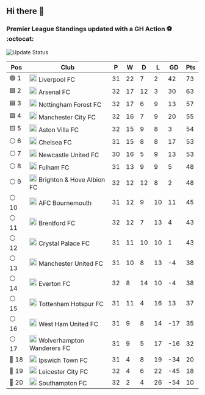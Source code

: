 ## Hi there 👋

<!--
**andregribeiro/andregribeiro** is a ✨ _special_ ✨ repository because its `README.md` (this file) appears on your GitHub profile.

Here are some ideas to get you started:

- 🔭 I’m currently working on ...
- 🌱 I’m currently learning ...
- 👯 I’m looking to collaborate on ...
- 🤔 I’m looking for help with ...
- 💬 Ask me about ...
- 📫 How to reach me: ...
- 😄 Pronouns: ...
- ⚡ Fun fact: ...
-->
### Premier League Standings updated with a GH Action ⚽ :octocat:
![Update Status](https://github.com/andregribeiro/andregribeiro/workflows/Update%20Premier%20League%20Standings/badge.svg)

<!-- STANDINGS:START -->

| Pos |  Club  | P | W | D | L | GD | Pts |
|-----|------|----|---|---|---|----|----|
|  🟢 1 | <img src="https://crests.football-data.org/64.png" alt="Liverpool FC" width="20" height="20"> Liverpool FC | 31 | 22 | 7 | 2 | 42 | 73 |
|  🟦 2 | <img src="https://crests.football-data.org/57.png" alt="Arsenal FC" width="20" height="20"> Arsenal FC | 32 | 17 | 12 | 3 | 30 | 63 |
|  🟦 3 | <img src="https://crests.football-data.org/351.png" alt="Nottingham Forest FC" width="20" height="20"> Nottingham Forest FC | 32 | 17 | 6 | 9 | 13 | 57 |
|  🟦 4 | <img src="https://crests.football-data.org/65.png" alt="Manchester City FC" width="20" height="20"> Manchester City FC | 32 | 16 | 7 | 9 | 20 | 55 |
|  🟨 5 | <img src="https://crests.football-data.org/58.png" alt="Aston Villa FC" width="20" height="20"> Aston Villa FC | 32 | 15 | 9 | 8 | 3 | 54 |
|  ⚪ 6 | <img src="https://crests.football-data.org/61.png" alt="Chelsea FC" width="20" height="20"> Chelsea FC | 31 | 15 | 8 | 8 | 17 | 53 |
|  ⚪ 7 | <img src="https://crests.football-data.org/67.png" alt="Newcastle United FC" width="20" height="20"> Newcastle United FC | 30 | 16 | 5 | 9 | 13 | 53 |
|  ⚪ 8 | <img src="https://crests.football-data.org/63.png" alt="Fulham FC" width="20" height="20"> Fulham FC | 31 | 13 | 9 | 9 | 5 | 48 |
|  ⚪ 9 | <img src="https://crests.football-data.org/397.png" alt="Brighton & Hove Albion FC" width="20" height="20"> Brighton & Hove Albion FC | 32 | 12 | 12 | 8 | 2 | 48 |
|  ⚪ 10 | <img src="https://crests.football-data.org/bournemouth.png" alt="AFC Bournemouth" width="20" height="20"> AFC Bournemouth | 31 | 12 | 9 | 10 | 11 | 45 |
|  ⚪ 11 | <img src="https://crests.football-data.org/402.png" alt="Brentford FC" width="20" height="20"> Brentford FC | 32 | 12 | 7 | 13 | 4 | 43 |
|  ⚪ 12 | <img src="https://crests.football-data.org/354.png" alt="Crystal Palace FC" width="20" height="20"> Crystal Palace FC | 31 | 11 | 10 | 10 | 1 | 43 |
|  ⚪ 13 | <img src="https://crests.football-data.org/66.png" alt="Manchester United FC" width="20" height="20"> Manchester United FC | 31 | 10 | 8 | 13 | -4 | 38 |
|  ⚪ 14 | <img src="https://crests.football-data.org/62.png" alt="Everton FC" width="20" height="20"> Everton FC | 32 | 8 | 14 | 10 | -4 | 38 |
|  ⚪ 15 | <img src="https://crests.football-data.org/73.png" alt="Tottenham Hotspur FC" width="20" height="20"> Tottenham Hotspur FC | 31 | 11 | 4 | 16 | 13 | 37 |
|  ⚪ 16 | <img src="https://crests.football-data.org/563.png" alt="West Ham United FC" width="20" height="20"> West Ham United FC | 31 | 9 | 8 | 14 | -17 | 35 |
|  ⚪ 17 | <img src="https://crests.football-data.org/76.png" alt="Wolverhampton Wanderers FC" width="20" height="20"> Wolverhampton Wanderers FC | 31 | 9 | 5 | 17 | -16 | 32 |
|  🔴 18 | <img src="https://crests.football-data.org/349.png" alt="Ipswich Town FC" width="20" height="20"> Ipswich Town FC | 31 | 4 | 8 | 19 | -34 | 20 |
|  🔴 19 | <img src="https://crests.football-data.org/338.png" alt="Leicester City FC" width="20" height="20"> Leicester City FC | 32 | 4 | 6 | 22 | -45 | 18 |
|  🔴 20 | <img src="https://crests.football-data.org/340.png" alt="Southampton FC" width="20" height="20"> Southampton FC | 32 | 2 | 4 | 26 | -54 | 10 |

<!-- STANDINGS:END -->
